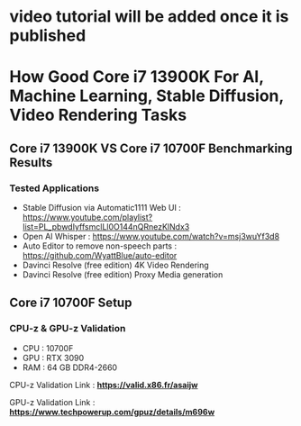 # video tutorial will be added once it is published

# How Good Core i7 13900K For AI, Machine Learning, Stable Diffusion, Video Rendering Tasks

## Core i7 13900K VS Core i7 10700F Benchmarking Results

### Tested Applications

* Stable Diffusion via Automatic1111 Web UI : https://www.youtube.com/playlist?list=PL_pbwdIyffsmclLl0O144nQRnezKlNdx3
* Open AI Whisper : https://www.youtube.com/watch?v=msj3wuYf3d8
* Auto Editor to remove non-speech parts : https://github.com/WyattBlue/auto-editor
* Davinci Resolve (free edition) 4K Video Rendering
* Davinci Resolve (free edition) Proxy Media generation 
 
 ## Core i7 10700F Setup
 
 ### CPU-z & GPU-z Validation
 
 * CPU : 10700F
 * GPU : RTX 3090
 * RAM : 64 GB DDR4-2660
 
CPU-z Validation Link : **https://valid.x86.fr/asaijw**
 
GPU-z Validation Link : **https://www.techpowerup.com/gpuz/details/m696w**
 
